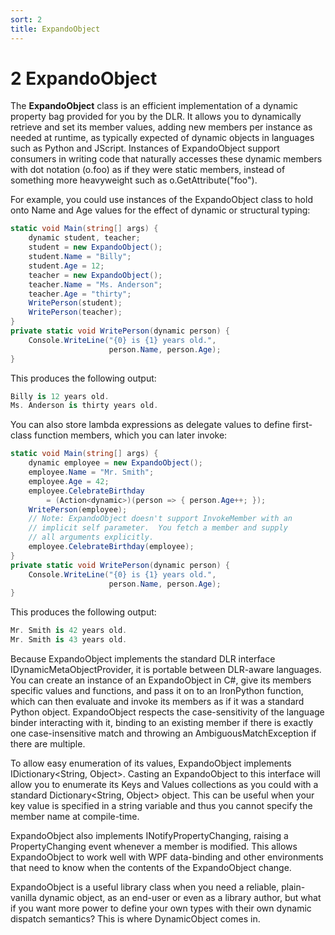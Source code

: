 ```yaml
---
sort: 2
title: ExpandoObject
---
```


# 2 ExpandoObject

The **ExpandoObject** class is an efficient implementation of a dynamic property bag provided for you by the DLR. It allows you to dynamically retrieve and set its member values, adding new members per instance as needed at runtime, as typically expected of dynamic objects in languages such as Python and JScript. Instances of ExpandoObject support consumers in writing code that naturally accesses these dynamic members with dot notation (o.foo) as if they were static members, instead of something more heavyweight such as o.GetAttribute("foo").

For example, you could use instances of the ExpandoObject class to hold onto Name and Age values for the effect of dynamic or structural typing:

``` csharp
static void Main(string[] args) {
    dynamic student, teacher;
    student = new ExpandoObject();
    student.Name = "Billy";
    student.Age = 12;
    teacher = new ExpandoObject();
    teacher.Name = "Ms. Anderson";
    teacher.Age = "thirty";
    WritePerson(student);
    WritePerson(teacher);
}
private static void WritePerson(dynamic person) {
    Console.WriteLine("{0} is {1} years old.",
                      person.Name, person.Age);
}
```

This produces the following output:

``` csharp
Billy is 12 years old.
Ms. Anderson is thirty years old.
```

You can also store lambda expressions as delegate values to define first-class function members, which you can later invoke:

``` csharp
static void Main(string[] args) {
    dynamic employee = new ExpandoObject();
    employee.Name = "Mr. Smith";
    employee.Age = 42;
    employee.CelebrateBirthday 
        = (Action<dynamic>)(person => { person.Age++; });
    WritePerson(employee);
    // Note: ExpandoObject doesn't support InvokeMember with an
    // implicit self parameter.  You fetch a member and supply
    // all arguments explicitly.
    employee.CelebrateBirthday(employee);
}
private static void WritePerson(dynamic person) {
    Console.WriteLine("{0} is {1} years old.",
                      person.Name, person.Age);
}
```

This produces the following output:

``` csharp
Mr. Smith is 42 years old.
Mr. Smith is 43 years old.
```

Because ExpandoObject implements the standard DLR interface IDynamicMetaObjectProvider, it is portable between DLR-aware languages. You can create an instance of an ExpandoObject in C\#, give its members specific values and functions, and pass it on to an IronPython function, which can then evaluate and invoke its members as if it was a standard Python object. ExpandoObject respects the case-sensitivity of the language binder interacting with it, binding to an existing member if there is exactly one case-insensitive match and throwing an AmbiguousMatchException if there are multiple.

To allow easy enumeration of its values, ExpandoObject implements IDictionary\<String, Object\>. Casting an ExpandoObject to this interface will allow you to enumerate its Keys and Values collections as you could with a standard Dictionary\<String, Object\> object. This can be useful when your key value is specified in a string variable and thus you cannot specify the member name at compile-time.

ExpandoObject also implements INotifyPropertyChanging, raising a PropertyChanging event whenever a member is modified. This allows ExpandoObject to work well with WPF data-binding and other environments that need to know when the contents of the ExpandoObject change.

ExpandoObject is a useful library class when you need a reliable, plain-vanilla dynamic object, as an end-user or even as a library author, but what if you want more power to define your own types with their own dynamic dispatch semantics? This is where DynamicObject comes in.
